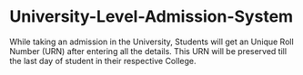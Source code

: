 # University-Level-Admission-System
While taking an admission in the University, Students will get an Unique Roll Number (URN) after entering all the details. This URN will be preserved till the last day of student in their respective College.
